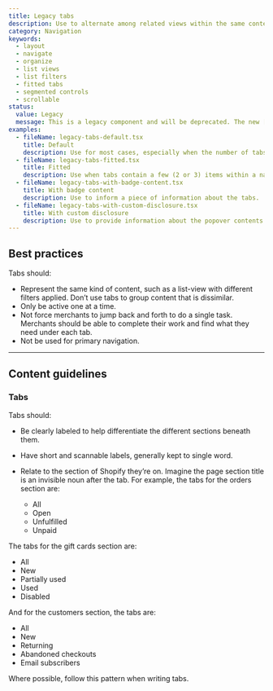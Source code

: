 ```yaml
---
title: Legacy tabs
description: Use to alternate among related views within the same context.
category: Navigation
keywords:
  - layout
  - navigate
  - organize
  - list views
  - list filters
  - fitted tabs
  - segmented controls
  - scrollable
status:
  value: Legacy
  message: This is a legacy component and will be deprecated. The new [Tabs component](/components/navigation/tabs) can be used as a standalone component, but is used primarily within [IndexFilters](/components/selection-and-input/index-filters) for navigating and creating saved views of filtered IndexTables. Learn more about our [component lifecycles](/getting-started/components-lifecycle).
examples:
  - fileName: legacy-tabs-default.tsx
    title: Default
    description: Use for most cases, especially when the number of tabs may be more than three.
  - fileName: legacy-tabs-fitted.tsx
    title: Fitted
    description: Use when tabs contain a few (2 or 3) items within a narrow column.
  - fileName: legacy-tabs-with-badge-content.tsx
    title: With badge content
    description: Use to inform a piece of information about the tabs.
  - fileName: legacy-tabs-with-custom-disclosure.tsx
    title: With custom disclosure
    description: Use to provide information about the popover contents
---
```


## Best practices

Tabs should:

- Represent the same kind of content, such as a list-view with different filters applied. Don’t use tabs to group content that is dissimilar.
- Only be active one at a time.
- Not force merchants to jump back and forth to do a single task. Merchants should be able to complete their work and find what they need under each tab.
- Not be used for primary navigation.

---

## Content guidelines

### Tabs

Tabs should:

- Be clearly labeled to help differentiate the different sections beneath them.
- Have short and scannable labels, generally kept to single word.
- Relate to the section of Shopify they’re on. Imagine the page section title is an invisible noun after the tab. For example, the tabs for the orders section are:

  - All
  - Open
  - Unfulfilled
  - Unpaid

The tabs for the gift cards section are:

- All
- New
- Partially used
- Used
- Disabled

And for the customers section, the tabs are:

- All
- New
- Returning
- Abandoned checkouts
- Email subscribers

Where possible, follow this pattern when writing tabs.
